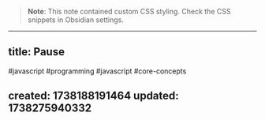 
> **Note**: This note contained custom CSS styling. Check the CSS snippets in Obsidian settings.

---
title: Pause
---

#javascript #programming #javascript #core-concepts

created: 1738188191464
updated: 1738275940332
---


<!--#region styles-->

<!--#endregion-->